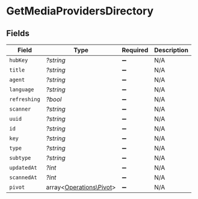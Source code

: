 # GetMediaProvidersDirectory


## Fields

| Field                                                       | Type                                                        | Required                                                    | Description                                                 |
| ----------------------------------------------------------- | ----------------------------------------------------------- | ----------------------------------------------------------- | ----------------------------------------------------------- |
| `hubKey`                                                    | *?string*                                                   | :heavy_minus_sign:                                          | N/A                                                         |
| `title`                                                     | *?string*                                                   | :heavy_minus_sign:                                          | N/A                                                         |
| `agent`                                                     | *?string*                                                   | :heavy_minus_sign:                                          | N/A                                                         |
| `language`                                                  | *?string*                                                   | :heavy_minus_sign:                                          | N/A                                                         |
| `refreshing`                                                | *?bool*                                                     | :heavy_minus_sign:                                          | N/A                                                         |
| `scanner`                                                   | *?string*                                                   | :heavy_minus_sign:                                          | N/A                                                         |
| `uuid`                                                      | *?string*                                                   | :heavy_minus_sign:                                          | N/A                                                         |
| `id`                                                        | *?string*                                                   | :heavy_minus_sign:                                          | N/A                                                         |
| `key`                                                       | *?string*                                                   | :heavy_minus_sign:                                          | N/A                                                         |
| `type`                                                      | *?string*                                                   | :heavy_minus_sign:                                          | N/A                                                         |
| `subtype`                                                   | *?string*                                                   | :heavy_minus_sign:                                          | N/A                                                         |
| `updatedAt`                                                 | *?int*                                                      | :heavy_minus_sign:                                          | N/A                                                         |
| `scannedAt`                                                 | *?int*                                                      | :heavy_minus_sign:                                          | N/A                                                         |
| `pivot`                                                     | array<[Operations\Pivot](../../Models/Operations/Pivot.md)> | :heavy_minus_sign:                                          | N/A                                                         |